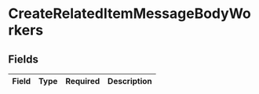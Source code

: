 # CreateRelatedItemMessageBodyWorkers


## Fields

| Field       | Type        | Required    | Description |
| ----------- | ----------- | ----------- | ----------- |